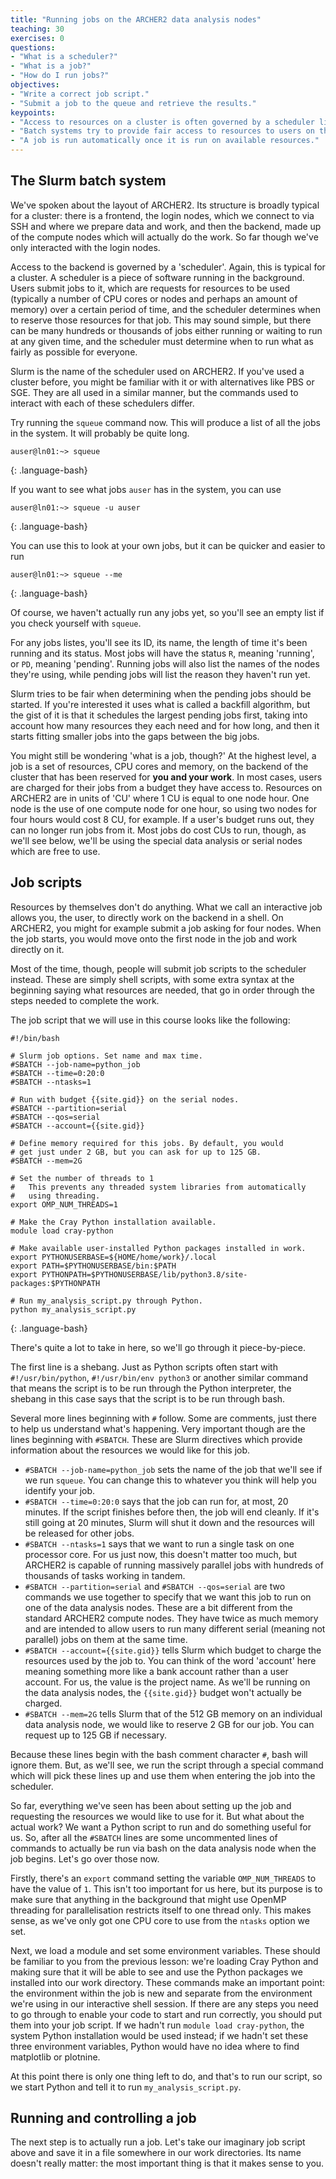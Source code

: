 ```yaml
---
title: "Running jobs on the ARCHER2 data analysis nodes"
teaching: 30
exercises: 0
questions:
- "What is a scheduler?"
- "What is a job?"
- "How do I run jobs?"
objectives:
- "Write a correct job script."
- "Submit a job to the queue and retrieve the results."
keypoints:
- "Access to resources on a cluster is often governed by a scheduler like Slurm."
- "Batch systems try to provide fair access to resources to users on the system."
- "A job is run automatically once it is run on available resources."
---
```


## The Slurm batch system

We've spoken about the layout of ARCHER2. Its structure is broadly typical for a
cluster: there is a frontend, the login nodes, which we connect to via SSH and
where we prepare data and work, and then the backend, made up of the compute
nodes which will actually do the work. So far though we've only interacted with
the login nodes.

Access to the backend is governed by a 'scheduler'. Again, this is typical for a
cluster. A scheduler is a piece of software running in the background. Users
submit jobs to it, which are requests for resources to be used (typically a
number of CPU cores or nodes and perhaps an amount of memory) over a certain
period of time, and the scheduler determines when to reserve those resources for
that job. This may sound simple, but there can be many hundreds or thousands of
jobs either running or waiting to run at any given time, and the scheduler must
determine when to run what as fairly as possible for everyone.

Slurm is the name of the scheduler used on ARCHER2. If you've used a cluster
before, you might be familiar with it or with alternatives like PBS or SGE. They
are all used in a similar manner, but the commands used to interact with each of
these schedulers differ.

Try running the `squeue` command now. This will produce a list of all the jobs
in the system. It will probably be quite long.

```
auser@ln01:~> squeue
```
{: .language-bash}

If you want to see what jobs `auser` has in the system, you can use

```
auser@ln01:~> squeue -u auser
```
{: .language-bash}

You can use this to look at your own jobs, but it can be quicker and easier to
run

```
auser@ln01:~> squeue --me
```
{: .language-bash}

Of course, we haven't actually run any jobs yet, so you'll see an empty list if
you check yourself with `squeue`.

For any jobs listes, you'll see its ID, its name, the length of time it's been
running and its status. Most jobs will have the status `R`, meaning 'running',
or `PD`, meaning 'pending'. Running jobs will also list the names of the nodes
they're using, while pending jobs will list the reason they haven't run yet.

Slurm tries to be fair when determining when the pending jobs should be started.
If you're interested it uses what is called a backfill algorithm, but the gist
of it is that it schedules the largest pending jobs first, taking into account
how many resources they each need and for how long, and then it starts fitting
smaller jobs into the gaps between the big jobs.

You might still be wondering 'what is a job, though?' At the highest level, a
job is a set of resources, CPU cores and memory, on the backend of the cluster
that has been reserved for **you and your work**. In most cases, users are
charged for their jobs from a budget they have access to. Resources on ARCHER2
are in units of 'CU' where 1 CU is equal to one node hour. One node is the use
of one compute node for one hour, so using two nodes for four hours would cost 8
CU, for example. If a user's budget runs out, they can no longer run jobs from
it. Most jobs do cost CUs to run, though, as we'll see below, we'll be using the
special data analysis or serial nodes which are free to use.

## Job scripts

Resources by themselves don't do anything. What we call an interactive
job allows you, the user, to directly work on the backend in a shell. On
ARCHER2, you might for example submit a job asking for four nodes. When the job
starts, you would move onto the first node in the job and work directly on it.

Most of the time, though, people will submit job scripts to the scheduler
instead. These are simply shell scripts, with some extra syntax at the beginning
saying what resources are needed, that go in order through the steps needed to
complete the work.

The job script that we will use in this course looks like the following:

```
#!/bin/bash

# Slurm job options. Set name and max time.
#SBATCH --job-name=python_job
#SBATCH --time=0:20:0
#SBATCH --ntasks=1

# Run with budget {{site.gid}} on the serial nodes.
#SBATCH --partition=serial
#SBATCH --qos=serial
#SBATCH --account={{site.gid}}

# Define memory required for this jobs. By default, you would 
# get just under 2 GB, but you can ask for up to 125 GB.
#SBATCH --mem=2G

# Set the number of threads to 1
#   This prevents any threaded system libraries from automatically 
#   using threading.
export OMP_NUM_THREADS=1

# Make the Cray Python installation available.
module load cray-python

# Make available user-installed Python packages installed in work.
export PYTHONUSERBASE=${HOME/home/work}/.local
export PATH=$PYTHONUSERBASE/bin:$PATH
export PYTHONPATH=$PYTHONUSERBASE/lib/python3.8/site-packages:$PYTHONPATH

# Run my_analysis_script.py through Python.
python my_analysis_script.py
```
{: .language-bash}

There's quite a lot to take in here, so we'll go through it piece-by-piece.

The first line is a shebang. Just as Python scripts often start with
`#!/usr/bin/python`, `#!/usr/bin/env python3` or another similar command that
means the script is to be run through the Python interpreter, the shebang in
this case says that the script is to be run through bash.

Several more lines beginning with `#` follow. Some are comments, just there to
help us understand what's happening. Very important though are the lines
beginning with `#SBATCH`. These are Slurm directives which provide information
about the resources we would like for this job.

- `#SBATCH --job-name=python_job` sets the name of the job that we'll see if we
  run `squeue`. You can change this to whatever you think will help you identify
  your job.
- `#SBATCH --time=0:20:0` says that the job can run for, at most, 20 minutes. If
  the script finishes before then, the job will end cleanly. If it's still going
  at 20 minutes, Slurm will shut it down and the resources will be released for
  other jobs.
- `#SBATCH --ntasks=1` says that we want to run a single task on one processor
  core. For us just now, this doesn't matter too much, but ARCHER2 is capable of
  running massively parallel jobs with hundreds of thousands of tasks working in
  tandem.
- `#SBATCH --partition=serial` and `#SBATCH --qos=serial` are two commands we
  use together to specify that we want this job to run on one of the data
  analysis nodes. These are a bit different from the standard ARCHER2 compute
  nodes. They have twice as much memory and are intended to allow users to run
  many different serial (meaning not parallel) jobs on them at the same time.
- `#SBATCH --account={{site.gid}}` tells Slurm which budget to charge the
  resources used by the job to. You can think of the word 'account' here meaning
  something more like a bank account rather than a user account. For us, the
  value is the project name. As we'll be running on the data analysis nodes, the
  `{{site.gid}}` budget won't actually be charged.
- `#SBATCH --mem=2G` tells Slurm that of the 512 GB memory on an individual data
  analysis node, we would like to reserve 2 GB for our job. You can request up
  to 125 GB if necessary.

Because these lines begin with the bash comment character `#`, bash will ignore
them. But, as we'll see, we run the script through a special command which will
pick these lines up and use them when entering the job into the scheduler.

So far, everything we've seen has been about setting up the job and requesting
the resources we would like to use for it. But what about the actual work? We
want a Python script to run and do something useful for us. So, after all the
`#SBATCH` lines are some uncommented lines of commands to actually be run via
bash on the data analysis node when the job begins. Let's go over those now.

Firstly, there's an `export` command setting the variable `OMP_NUM_THREADS` to
have the value of `1`. This isn't too important for us here, but its purpose is
to make sure that anything in the background that might use OpenMP threading for
parallelisation restricts itself to one thread only. This makes sense, as we've
only got one CPU core to use from the `ntasks` option we set.

Next, we load a module and set some environment variables. These should be
familiar to you from the previous lesson: we're loading Cray Python and making
sure that it will be able to see and use the Python packages we installed into
our work directory. These commands make an important point: the environment
within the job is new and separate from the environment we're using in our
interactive shell session. If there are any steps you need to go through to
enable your code to start and run correctly, you should put them into your job
script. If we hadn't run `module load cray-python`, the system Python
installation would be used instead; if we hadn't set these three environment
variables, Python would have no idea where to find matplotlib or plotnine.

At this point there is only one thing left to do, and that's to run our script,
so we start Python and tell it to run `my_analysis_script.py`.

## Running and controlling a job

The next step is to actually run a job. Let's take our imaginary job script
above and save it in a file somewhere in our work directories. Its name doesn't
really matter: the most important thing is that it makes sense to you.
